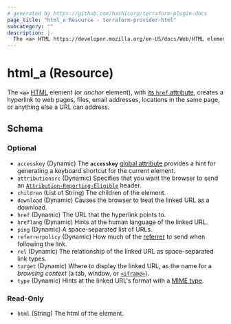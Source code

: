 ```yaml
---
# generated by https://github.com/hashicorp/terraform-plugin-docs
page_title: "html_a Resource - terraform-provider-html"
subcategory: ""
description: |-
  The <a> HTML https://developer.mozilla.org/en-US/docs/Web/HTML element (or anchor element), with its href attribute https://developer.mozilla.org/en-US/docs/Web/HTML/Element/a#href, creates a hyperlink to web pages, files, email addresses, locations in the same page, or anything else a URL can address.
---
```


# html_a (Resource)

The **`<a>`** [HTML](https://developer.mozilla.org/en-US/docs/Web/HTML) element (or _anchor_ element), with [its `href` attribute](https://developer.mozilla.org/en-US/docs/Web/HTML/Element/a#href), creates a hyperlink to web pages, files, email addresses, locations in the same page, or anything else a URL can address.



<!-- schema generated by tfplugindocs -->
## Schema

### Optional

- `accesskey` (Dynamic) The **`accesskey`** [global attribute](https://developer.mozilla.org/en-US/docs/Web/HTML/Global_attributes) provides a hint for generating a keyboard shortcut for the current element.
- `attributionsrc` (Dynamic) Specifies that you want the browser to send an [`Attribution-Reporting-Eligible`](https://developer.mozilla.org/en-US/docs/Web/HTTP/Headers/Attribution-Reporting-Eligible) header.
- `children` (List of String) The children of the element.
- `download` (Dynamic) Causes the browser to treat the linked URL as a download.
- `href` (Dynamic) The URL that the hyperlink points to.
- `hreflang` (Dynamic) Hints at the human language of the linked URL.
- `ping` (Dynamic) A space-separated list of URLs.
- `referrerpolicy` (Dynamic) How much of the [referrer](https://developer.mozilla.org/en-US/docs/Web/HTTP/Headers/Referer) to send when following the link.
- `rel` (Dynamic) The relationship of the linked URL as space-separated link types.
- `target` (Dynamic) Where to display the linked URL, as the name for a _browsing context_ (a tab, window, or [`<iframe>`](https://developer.mozilla.org/en-US/docs/Web/HTML/Element/iframe)).
- `type` (Dynamic) Hints at the linked URL's format with a [MIME type](https://developer.mozilla.org/en-US/docs/Glossary/MIME_type).

### Read-Only

- `html` (String) The html of the element.

